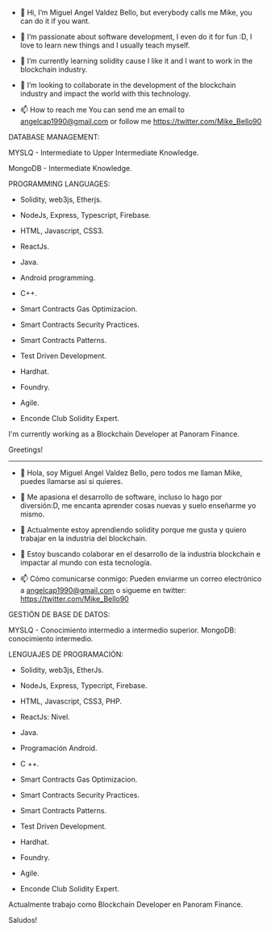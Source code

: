 - 👋 Hi, I’m Miguel Angel Valdez Bello, but everybody calls me Mike, you can do it if you want.

- 👀 I’m passionate about software development, I even do it for fun :D, I love to learn new things and I usually teach myself.
- 🌱 I’m currently learning solidity cause I like it and I want to work in the blockchain industry. 
- 💞️ I’m looking to collaborate in the development of the blockchain industry and impact the world with this technology.
- 📫 How to reach me You can send me an email to angelcap1990@gmail.com or follow me https://twitter.com/Mike_Bello90

DATABASE MANAGEMENT:

MYSLQ - Intermediate to Upper Intermediate Knowledge.

MongoDB - Intermediate Knowledge.

PROGRAMMING LANGUAGES:
 
- Solidity, web3js, Etherjs.
- NodeJs, Express, Typescript, Firebase.
- HTML, Javascript, CSS3.
- ReactJs.
- Java.
- Android programming.
- C++.

- Smart Contracts Gas Optimizacion.
- Smart Contracts Security Practices.
- Smart Contracts Patterns.
- Test Driven Development.
- Hardhat.
- Foundry.
- Agile.

- Enconde Club Solidity Expert.

I'm currently working as a Blockchain Developer at Panoram Finance.

Greetings!

**********************************************************************************************************************************************************************

- 👋 Hola, soy Miguel Angel Valdez Bello, pero todos me llaman Mike, puedes llamarse asi si quieres.

- 👀 Me apasiona el desarrollo de software, incluso lo hago por diversión:D, me encanta aprender cosas nuevas y suelo enseñarme yo mismo.
- 🌱 Actualmente estoy aprendiendo solidity porque me gusta y quiero trabajar en la industria del blockchain.
- 💞️ Estoy buscando colaborar en el desarrollo de la industria blockchain e impactar al mundo con esta tecnología.
- 📫 Cómo comunicarse conmigo: Pueden enviarme un correo electrónico a angelcap1990@gmail.com o sigueme en twitter: https://twitter.com/Mike_Bello90

GESTIÓN DE BASE DE DATOS:

MYSLQ - Conocimiento intermedio a intermedio superior.
MongoDB: conocimiento intermedio.

LENGUAJES DE PROGRAMACIÓN:
 

- Solidity, web3js, EtherJs.
- NodeJs, Express, Typecript, Firebase.
- HTML, Javascript, CSS3, PHP.
- ReactJs: Nivel.
- Java.
- Programación Android.
- C ++.

- Smart Contracts Gas Optimizacion.
- Smart Contracts Security Practices.
- Smart Contracts Patterns.
- Test Driven Development.
- Hardhat.
- Foundry.
- Agile.

- Enconde Club Solidity Expert.

Actualmente trabajo como Blockchain Developer en Panoram Finance.

Saludos! 
